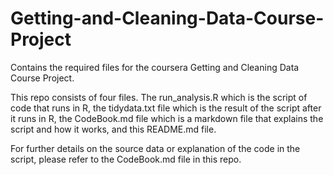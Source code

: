 # Getting-and-Cleaning-Data-Course-Project
Contains the required files for the coursera Getting and Cleaning Data Course Project.

This repo consists of four files.  The run_analysis.R which is the script of code that runs in R, the tidydata.txt file which is the result of the script after it runs in R, the CodeBook.md file which is a markdown file that explains the script and how it works, and this README.md file.

For further details on the source data or explanation of the code in the script, please refer to the CodeBook.md file in this repo.
